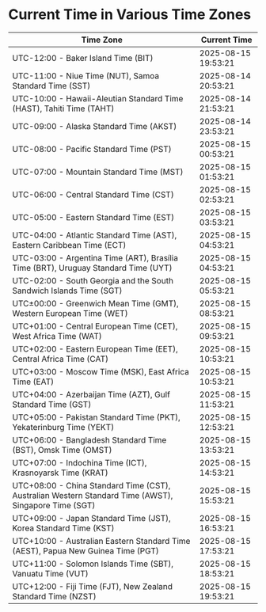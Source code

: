 # Current Time in Various Time Zones

| Time Zone | Current Time |
|-----------|--------------|
| UTC-12:00 - Baker Island Time (BIT) | 2025-08-15 19:53:21 |
| UTC-11:00 - Niue Time (NUT), Samoa Standard Time (SST) | 2025-08-14 20:53:21 |
| UTC-10:00 - Hawaii-Aleutian Standard Time (HAST), Tahiti Time (TAHT) | 2025-08-14 21:53:21 |
| UTC-09:00 - Alaska Standard Time (AKST) | 2025-08-14 23:53:21 |
| UTC-08:00 - Pacific Standard Time (PST) | 2025-08-15 00:53:21 |
| UTC-07:00 - Mountain Standard Time (MST) | 2025-08-15 01:53:21 |
| UTC-06:00 - Central Standard Time (CST) | 2025-08-15 02:53:21 |
| UTC-05:00 - Eastern Standard Time (EST) | 2025-08-15 03:53:21 |
| UTC-04:00 - Atlantic Standard Time (AST), Eastern Caribbean Time (ECT) | 2025-08-15 04:53:21 |
| UTC-03:00 - Argentina Time (ART), Brasília Time (BRT), Uruguay Standard Time (UYT) | 2025-08-15 04:53:21 |
| UTC-02:00 - South Georgia and the South Sandwich Islands Time (SGT) | 2025-08-15 05:53:21 |
| UTC±00:00 - Greenwich Mean Time (GMT), Western European Time (WET) | 2025-08-15 08:53:21 |
| UTC+01:00 - Central European Time (CET), West Africa Time (WAT) | 2025-08-15 09:53:21 |
| UTC+02:00 - Eastern European Time (EET), Central Africa Time (CAT) | 2025-08-15 10:53:21 |
| UTC+03:00 - Moscow Time (MSK), East Africa Time (EAT) | 2025-08-15 10:53:21 |
| UTC+04:00 - Azerbaijan Time (AZT), Gulf Standard Time (GST) | 2025-08-15 11:53:21 |
| UTC+05:00 - Pakistan Standard Time (PKT), Yekaterinburg Time (YEKT) | 2025-08-15 12:53:21 |
| UTC+06:00 - Bangladesh Standard Time (BST), Omsk Time (OMST) | 2025-08-15 13:53:21 |
| UTC+07:00 - Indochina Time (ICT), Krasnoyarsk Time (KRAT) | 2025-08-15 14:53:21 |
| UTC+08:00 - China Standard Time (CST), Australian Western Standard Time (AWST), Singapore Time (SGT) | 2025-08-15 15:53:21 |
| UTC+09:00 - Japan Standard Time (JST), Korea Standard Time (KST) | 2025-08-15 16:53:21 |
| UTC+10:00 - Australian Eastern Standard Time (AEST), Papua New Guinea Time (PGT) | 2025-08-15 17:53:21 |
| UTC+11:00 - Solomon Islands Time (SBT), Vanuatu Time (VUT) | 2025-08-15 18:53:21 |
| UTC+12:00 - Fiji Time (FJT), New Zealand Standard Time (NZST) | 2025-08-15 19:53:21 |
